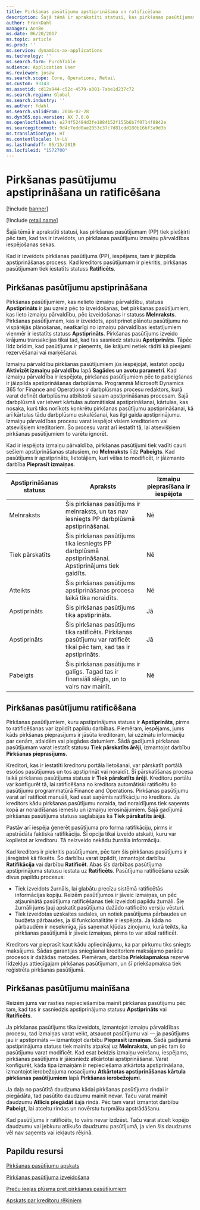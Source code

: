 ```yaml
---
title: Pirkšanas pasūtījumu apstiprināšana un ratificēšana
description: Šajā tēmā ir aprakstīti statusi, kas pirkšanas pasūtījumam (PP) tiek piešķirti pēc tam, kad tas ir izveidots, un pirkšanas pasūtījumu izmaiņu pārvaldības iespējošanas sekas.
author: FrankDahl
manager: AnnBe
ms.date: 06/20/2017
ms.topic: article
ms.prod: ''
ms.service: dynamics-ax-applications
ms.technology: ''
ms.search.form: PurchTable
audience: Application User
ms.reviewer: josaw
ms.search.scope: Core, Operations, Retail
ms.custom: 93143
ms.assetid: cd12a944-c52c-4579-a301-7abe1d237c72
ms.search.region: Global
ms.search.industry: ''
ms.author: fdahl
ms.search.validFrom: 2016-02-28
ms.dyn365.ops.version: AX 7.0.0
ms.openlocfilehash: e274f52484d3fe1884152f155b6b7f0714f8842e
ms.sourcegitcommit: 9d4c7edd0ae2053c37c7d81cdd180b16bf3a9d3b
ms.translationtype: HT
ms.contentlocale: lv-LV
ms.lasthandoff: 05/15/2019
ms.locfileid: "1572700"
---
```

# <a name="approve-and-confirm-purchase-orders"></a>Pirkšanas pasūtījumu apstiprināšana un ratificēšana

[!include [banner](../includes/banner.md)]

[!include [retail name](../includes/retail-name.md)]

Šajā tēmā ir aprakstīti statusi, kas pirkšanas pasūtījumam (PP) tiek piešķirti pēc tam, kad tas ir izveidots, un pirkšanas pasūtījumu izmaiņu pārvaldības iespējošanas sekas.

Kad ir izveidots pirkšanas pasūtījums (PP), iespējams, tam ir jāizpilda apstiprināšanas process. Kad kreditors pasūtījumam ir piekritis, pirkšanas pasūtījumam tiek iestatīts statuss **Ratificēts**.

## <a name="approval-of-purchase-orders"></a>Pirkšanas pasūtījumu apstiprināšana
Pirkšanas pasūtījumiem, kas nelieto izmaiņu pārvaldību, statuss **Apstiprināts** ir jau uzreiz pēc to izveidošanas, bet pirkšanas pasūtījumiem, kas lieto izmaiņu pārvaldību, pēc izveidošanas ir statuss **Melnraksts**. Pirkšanas pasūtījumam, kas ir izveidots, apstiprinot plānotu pasūtījumu no vispārējās plānošanas, neatkarīgi no izmaiņu pārvaldības iestatījumiem vienmēr ir iestatīts statuss **Apstiprināts**. Pirkšanas pasūtījums izveido krājumu transakcijas tikai tad, kad tas sasniedz statusu **Apstiprināts**. Tāpēc līdz brīdim, kad pasūtījums ir pieņemts, šie krājumi netiek rādīti kā pieejami rezervēšanai vai marķēšanai.  

Izmaiņu pārvaldību pirkšanas pasūtījumiem jūs iespējojat, iestatot opciju **Aktivizēt izmaiņu pārvaldību** lapā **Sagādes un avotu parametri**. Kad izmaiņu pārvaldība ir iespējota, pirkšanas pasūtījumiem pēc to pabeigšanas ir jāizpilda apstiprināšanas darbplūsma. Programmā Microsoft Dynamics 365 for Finance and Operations ir darbplūsmas procesu redaktors, kurā varat definēt darbplūsmu atbilstoši savam apstiprināšanas procesam. Šajā darbplūsmā var ietvert kārtulas automātiskai apstiprināšanai, kārtulas, kas nosaka, kurš tiks norīkots konkrētu pirkšanas pasūtījumu apstiprināšanai, kā arī kārtulas tādu darbplūsmu eskalēšanai, kas ilgi gaida apstiprinājumu. Izmaiņu pārvaldības procesu varat iespējot visiem kreditoriem vai atsevišķiem kreditoriem. Šo procesu varat arī iestatīt tā, lai atsevišķiem pirkšanas pasūtījumiem to varētu ignorēt.  

Kad ir iespējota izmaiņu pārvaldība, pirkšanas pasūtījumi tiek vadīti cauri sešiem apstiprināšanas statusiem, no **Melnraksts** līdz **Pabeigts**. Kad pasūtījums ir apstiprināts, lietotājiem, kuri vēlas to modificēt, ir jāizmanto darbība **Pieprasīt izmaiņas**.

| Apstiprināšanas statuss | Apraksts                                                                      | Izmaiņu pieprasīšana ir iespējota |
|-----------------|----------------------------------------------------------------------------------|---------------------------|
| Melnraksts           | Šis pirkšanas pasūtījums ir melnraksts, un tas nav iesniegts PP darbplūsmā apstiprināšanai.     | Nē                        |
| Tiek pārskatīts       | Šis pirkšanas pasūtījums tika iesniegts PP darbplūsmā apstiprināšanai. Apstiprinājums tiek gaidīts.       | Nē                        |
| Atteikts        | Šis pirkšanas pasūtījums apstiprināšanas procesa laikā tika noraidīts.                                 | Nē                        |
| Apstiprināts        | Šis pirkšanas pasūtījums tika apstiprināts.                                                             | Jā                       |
| Apstiprināts       | Šis pirkšanas pasūtījums tika ratificēts. Pirkšanas pasūtījumu var ratificēt tikai pēc tam, kad tas ir apstiprināts.        | Jā                       |
| Pabeigts       | Šis pirkšanas pasūtījums ir galīgs. Tagad tas ir finansiāli slēgts, un to vairs nav mainīt. | Nē                        |

## <a name="confirming-purchase-orders"></a>Pirkšanas pasūtījumu ratificēšana
Pirkšanas pasūtījumiem, kuru apstiprinājuma statuss ir **Apstiprināts**, pirms to ratificēšanas var izpildīt papildu darbības. Piemēram, iespējams, jums kāds pirkšanas pieprasījums ir jāsūta kreditoram, lai uzzinātu informāciju par cenām, atlaidēm vai piegādes datumiem. Šādā gadījumā pirkšanas pasūtījumam varat iestatīt statusu **Tiek pārskatīts ārēji**, izmantojot darbību **Pirkšanas pieprasījums**.  

Kreditori, kas ir iestatīti kreditoru portāla lietošanai, var pārskatīt portālā esošos pasūtījumus un tos apstiprināt vai noraidīt. Šī pārskatīšanas procesa laikā pirkšanas pasūtījuma statuss ir **Tiek pārskatīts ārēji**. Kreditoru portālu var konfigurēt tā, lai ratificēšana no kreditora automātiski ratificētu šo pasūtījumu programmatūrā Finance and Operations. Pirkšanas pasūtījumu varat arī ratificēt manuāli, kad esat saņēmis ratifikāciju no kreditora. Ja kreditors kādu pirkšanas pasūtījumu noraida, tad noraidījums tiek saņemts kopā ar noraidīšanas iemeslu un izmaiņu ierosinājumiem. Šajā gadījumā pirkšanas pasūtījuma statuss saglabājas kā **Tiek pārskatīts ārēji**.  

Pastāv arī iespēja ģenerēt pasūtījuma pro forma ratifikāciju, pirms ir apstrādāta faktiskā ratifikācija. Šī opcija tikai izveido atskaiti, kuru var koplietot ar kreditoru. Tā neizveido nekādu žurnāla informāciju.  

Kad kreditors ir piekritis pasūtījumam, pēc tam šis pirkšanas pasūtījums ir jāreģistrē kā fiksēts. Šo darbību varat izpildīt, izmantojot darbību **Ratifikācija** vai darbību **Ratificēt**. Abas šīs darbības pasūtījuma apstiprinājuma statusu iestata uz **Ratificēts**. Pasūtījuma ratificēšana uzsāk divus papildu procesus:

-   Tiek izveidots žurnāls, lai glabātu precīzu sistēmā ratificētās informācijas kopiju. Reizēm pasūtījumos ir jāveic izmaiņas, un pēc atjauninātā pasūtījuma ratificēšanas tiek izveidoti papildu žurnāli. Šie žurnāli jums ļauj apskatīt pasūtījuma dažādo ratificēto versiju vēsturi.
-   Tiek izveidotas uzskaites sadales, un notiek pasūtījuma pārbaudes un budžeta pārbaudes, ja šī funkcionalitāte ir iespējota. Ja kāda no pārbaudēm ir nesekmīga, jūs saņemat kļūdas ziņojumu, kurā teikts, ka pirkšanas pasūtījumā ir jāveic izmaiņas, pirms to var atkal ratificēt.

Kreditors var pieprasīt kaut kādu apliecinājumu, ka par pirkumu tiks sniegts maksājums. Šādas garantijas sniegšanai kreditoriem maksājamo parādu procesos ir dažādas metodes. Piemēram, darbība **Priekšapmaksa** rezervē līdzekļus attiecīgajam pirkšanas pasūtījumam, un šī priekšapmaksa tiek reģistrēta pirkšanas pasūtījumā.

## <a name="changing-purchase-orders"></a>Pirkšanas pasūtījumu mainīšana
Reizēm jums var rasties nepieciešamība mainīt pirkšanas pasūtījumu pēc tam, kad tas ir sasniedzis apstiprinājuma statusu **Apstiprināts** vai **Ratificēts**.  

Ja pirkšanas pasūtījums tika izveidots, izmantojot izmaiņu pārvaldības procesu, tad izmaiņas varat veikt, atsaucot pasūtījumu vai — ja pasūtījums jau ir apstiprināts — izmantojot darbību **Pieprasīt izmaiņas**. Šādā gadījumā apstiprinājuma statuss tiek mainīts atpakaļ uz **Melnraksts**, un pēc tam šo pasūtījumu varat modificēt. Kad esat beidzis izmaiņu veikšanu, iespējams, pirkšanas pasūtījums ir jāiesniedz atkārtotai apstiprināšanai. Varat konfigurēt, kāda tipa izmaiņām ir nepieciešama atkārtota apstiprināšana, izmantojot ierobežojuma nosacījumu **Atkārtotas apstiprināšanas kārtula pirkšanas pasūtījumiem** lapā **Pirkšanas ierobežojumi**.  

Ja daļa no pasūtītā daudzuma kādai pirkšanas pasūtījuma rindai ir piegādāta, tad pasūtīto daudzumu mainīt nevar. Taču varat mainīt daudzumu **Atlicis piegādāt** šajā rindā. Pēc tam varat izmantot darbību **Pabeigt**, lai atceltu rindas un novērstu turpmāku apstrādāšanu. 

Kad pasūtījums ir ratificēts, to vairs nevar izdzēst. Taču varat atcelt kopējo daudzumu vai jebkuru atlikušo daudzumu pasūtījumā, ja vien šis daudzums vēl nav saņemts vai iekļauts rēķinā.

<a name="additional-resources"></a>Papildu resursi
--------

[Pirkšanas pasūtījumu apskats](purchase-order-overview.md)

[Pirkšanas pasūtījuma izveidošana](purchase-order-creation.md)

[Preču ieejas plūsma pret pirkšanas pasūtījumiem](product-receipt-against-purchase-orders.md)

[Apskats par kreditoru rēķiniem](../../financials/accounts-payable/vendor-invoices-overview.md)



